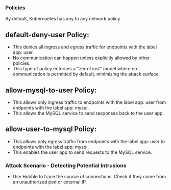 ### Policies
By default, Kubernaetes has any to any network policy

## default-deny-user Policy:
- This denies all ingress and egress traffic for endpoints with the label app: user.
- No communication can happen unless explicitly allowed by other policies.
- This type of policy enforces a "zero-trust" model where no communication is permitted by default, minimizing the attack surface

## allow-mysql-to-user Policy:
- This allows only ingress traffic to endpoints with the label app: user from endpoints with the label app: mysql.
- This allows the MySQL service to send responses back to the user app.

## allow-user-to-mysql Policy:
- This allows only egress traffic from endpoints with the label app: user to endpoints with the label app: mysql.
- This enables the user app to send requests to the MySQL service.


### Attack Scenario - Detecting Potential Intrusions

- Use Hubble to trace the source of connections. Check if they come from an unauthorized pod or external IP.

